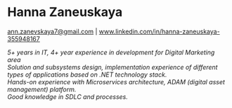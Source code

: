 # Hanna Zaneuskaya
ann.zanevskaya7@gmail.com | www.linkedin.com/in/hanna-zaneuskaya-355948167

*5+ years in IT, 4+ year experience in development for Digital Marketing area <br/>
Solution and subsystems design, implementation experience of different types of applications based on .NET technology stack. <br/>
Hands-on experience with Microservices architecture, ADAM (digital asset management) platform. <br/>
Good knowledge in SDLC and processes.*

